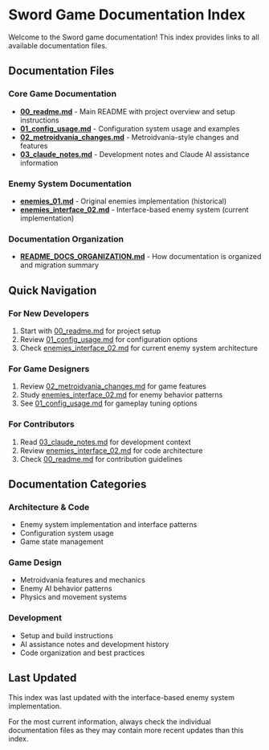 # Sword Game Documentation Index

Welcome to the Sword game documentation! This index provides links to all available documentation files.

## Documentation Files

### Core Game Documentation
- **[00_readme.md](00_readme.md)** - Main README with project overview and setup instructions
- **[01_config_usage.md](01_config_usage.md)** - Configuration system usage and examples
- **[02_metroidvania_changes.md](02_metroidvania_changes.md)** - Metroidvania-style changes and features
- **[03_claude_notes.md](03_claude_notes.md)** - Development notes and Claude AI assistance information

### Enemy System Documentation
- **[enemies_01.md](enemies_01.md)** - Original enemies implementation (historical)
- **[enemies_interface_02.md](enemies_interface_02.md)** - Interface-based enemy system (current implementation)

### Documentation Organization
- **[README_DOCS_ORGANIZATION.md](README_DOCS_ORGANIZATION.md)** - How documentation is organized and migration summary

## Quick Navigation

### For New Developers
1. Start with [00_readme.md](00_readme.md) for project setup
2. Review [01_config_usage.md](01_config_usage.md) for configuration options
3. Check [enemies_interface_02.md](enemies_interface_02.md) for current enemy system architecture

### For Game Designers
1. Review [02_metroidvania_changes.md](02_metroidvania_changes.md) for game features
2. Study [enemies_interface_02.md](enemies_interface_02.md) for enemy behavior patterns
3. See [01_config_usage.md](01_config_usage.md) for gameplay tuning options

### For Contributors
1. Read [03_claude_notes.md](03_claude_notes.md) for development context
2. Review [enemies_interface_02.md](enemies_interface_02.md) for code architecture
3. Check [00_readme.md](00_readme.md) for contribution guidelines

## Documentation Categories

### Architecture & Code
- Enemy system implementation and interface patterns
- Configuration system usage
- Game state management

### Game Design
- Metroidvania features and mechanics
- Enemy AI behavior patterns
- Physics and movement systems

### Development
- Setup and build instructions
- AI assistance notes and development history
- Code organization and best practices

## Last Updated
This index was last updated with the interface-based enemy system implementation.

For the most current information, always check the individual documentation files as they may contain more recent updates than this index.